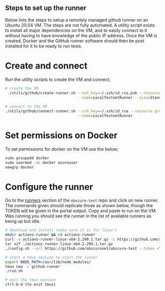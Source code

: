 ## Steps to set up the runner
Below lists the steps to setup a remotely managed github runner on an Ubuntu 20.04 VM. The steps are not fully automated. 
A utility script exists to install all major dependencies on the VM, and to easily connect to it without having to have 
knowledge of the public IP address. Once the VM is created, Docker and the GitHub runner software should then be post 
installed for it to be ready to run tests. 

# Create and connect
Run the utility scripts to create the VM and connect;

```bash
# create the VM
 ./utils/github/create-runner.sh --ssh_key=~/.ssh/id_rsa.pub --resource_group=SystemTestHostedRunner \
                                 --name=LocalTestnetRunner --size=Standard_DC4s_v2
 
# connect to the VM
./utils/github/connect-runner.sh --ssh_key=~/.ssh/id_rsa --resource_group=SystemTestHostedRunner \
                                 --name=LocalTestnetRunner
```

# Set permissions on Docker
To set permissions for docker on the VM use the below;

```bash
sudo groupadd docker
sudo usermod -aG docker azureuser
newgrp docker
```

# Configure the runner
Go to the [runners](https://github.com/obscuronet/obscuro-test/settings/actions/runners) section of the `obscuro-test`
repo and click on new runner. The commands given should replicate those as shown below, though the TOKEN will be given 
in the portal output. Copy and paste to run on the VM. Was running you should see the runner in the list of available 
runners as being up but idle. 

```bash
# download and install (make sure it is for linux!)
mkdir actions-runner && cd actions-runner
curl -o actions-runner-linux-x64-2.299.1.tar.gz -L https://github.com/actions/runner/releases/download/v2.299.1/actions-runner-linux-x64-2.299.1.tar.gz
tar xzf ./actions-runner-linux-x64-2.299.1.tar.gz
./config.sh --url https://github.com/obscuronet/obscuro-test --token <TOKEN>

# start a tmux session to start the runner
export NODE_PATH=/usr/lib/node_modules/
tmux new -s github-runner
./run.sh

# exit the tmux session 
ctrl-b-d (to exit tmux)
```
